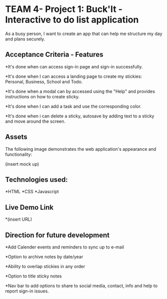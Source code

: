 # TEAM 4- Project 1: Buck'It - Interactive to do list application

As a busy person, I want to create an app that can help me structure my day and plans securely.


## Acceptance Criteria - Features

*It's done when can access sign-in page and sign-in successfully.

*It's done when I can access a landing page to create my stickies: Personal, Business, School and Todo.

*It's done when a modal can by accessed using the "Help" and provides instructions on how to create sticky.

*It's done when I can add a task and use the corresponding color.

*It's done when i can delete a sticky, autosave by adding text to a sticky and move around the screen.



## Assets
The following image demonstrates the web application's appearance and functionality:

(insert mock up) 


## Technologies used:

*HTML 
*CSS
*Javascript

## Live Demo Link

*(insert URL)

## Direction for future development

*Add Calender events and reminders to sync up to e-mail

*Option to archive notes by date/year

*Ability to overlap stickies in any order

*Option to title sticky notes

*Nav bar to add options to share to social media, contact, info and help to report sign-in issues.